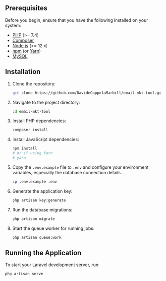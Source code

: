 ## Prerequisites

Before you begin, ensure that you have the following installed on your system:

- [PHP](https://www.php.net/) (>= 7.4)
- [Composer](https://getcomposer.org/)
- [Node.js](https://nodejs.org/) (>= 12.x)
- [npm](https://www.npmjs.com/) (or [Yarn](https://yarnpkg.com/))
- [MySQL](https://www.mysql.com/)

## Installation

1. Clone the repository:

    ```bash
    git clone https://github.com/DavideCoppolaMarbill/email-mkt-tool.git
    ```

2. Navigate to the project directory:

    ```bash
    cd email-mkt-tool
    ```

3. Install PHP dependencies:

    ```bash
    composer install
    ```

4. Install JavaScript dependencies:

    ```bash
    npm install
    # or if using Yarn
    # yarn
    ```

5. Copy the `.env.example` file to `.env` and configure your environment variables, especially the database connection details.

    ```bash
    cp .env.example .env
    ```

6. Generate the application key:

    ```bash
    php artisan key:generate
    ```

7. Run the database migrations:

    ```bash
    php artisan migrate
    ```

8. Start the queue worker for running jobs:

    ```bash
    php artisan queue:work
    ```

## Running the Application

To start your Laravel development server, run:

```bash
php artisan serve
